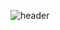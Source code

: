 ![header](https://capsule-render.vercel.app/api?type=venom&color=87CEEB&height=500&section=header&text=Welcome%20to%20My%20GitHub🌃&fontColor=white&fontSize=30)



<!--
**daamont/daamont** is a ✨ _special_ ✨ repository because its `README.md` (this file) appears on your GitHub profile.

Here are some ideas to get you started:

- 🔭 I’m currently working on ...
- 🌱 I’m currently learning ...
- 👯 I’m looking to collaborate on ...
- 🤔 I’m looking for help with ...
- 💬 Ask me about ...
- 📫 How to reach me: ...
- 😄 Pronouns: ...
- ⚡ Fun fact: ...
-->
